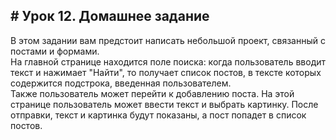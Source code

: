 ## # Урок 12. Домашнее задание

В этом задании вам предстоит написать небольшой проект, связанный с постами и формами. </br>
На главной странице находится поле поиска: когда пользователь вводит текст и нажимает "Найти", то получает список постов, в тексте которых содержится подстрока, введенная пользователем. </br> 
Также пользователь может перейти к добавлению поста. На этой странице пользователь может ввести текст и выбрать картинку. После отправки, текст и картинка будут показаны, а пост попадет в список постов.
